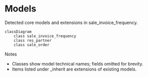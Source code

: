 # Models

Detected core models and extensions in sale_invoice_frequency.

```mermaid
classDiagram
    class sale_invoice_frequency
    class res_partner
    class sale_order
```

Notes
- Classes show model technical names; fields omitted for brevity.
- Items listed under _inherit are extensions of existing models.
